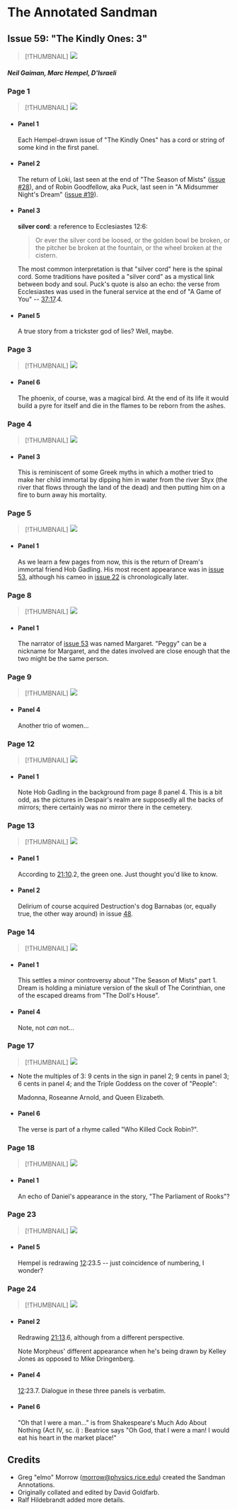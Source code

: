 # The Annotated Sandman

## Issue 59: "The Kindly Ones: 3"

> [!THUMBNAIL] ![](thumbnails/sandman.59/page00.jpg)

##### Neil Gaiman, Marc Hempel, D'Israeli

### Page 1

> [!THUMBNAIL] ![](thumbnails/sandman.59/page01.jpg)

- #### Panel 1

  Each Hempel-drawn issue of "The Kindly Ones" has a cord or string of some kind in the first panel.

- #### Panel 2

  The return of Loki, last seen at the end of "The Season of Mists" ([issue #28](sandman.28.md)), and of Robin Goodfellow, aka Puck, last seen in "A Midsummer Night's Dream" ([issue #19](sandman.19.md)).

- #### Panel 3

  **silver cord**: a reference to Ecclesiastes 12:6:

  > Or ever the silver cord be loosed, or the golden bowl be broken, or the pitcher be broken at the fountain, or the wheel broken at the cistern.

  The most common interpretation is that "silver cord" here is the spinal cord. Some traditions have posited a "silver cord" as a mystical link between body and soul. Puck's quote is also an echo: the verse from Ecclesiastes was used in the funeral service at the end of "A Game of You" -- [37:17](sandman.37.md#page-17).4.

- #### Panel 5

  A true story from a trickster god of lies? Well, maybe.

### Page 3

> [!THUMBNAIL] ![](thumbnails/sandman.59/page03.jpg)

- #### Panel 6

  The phoenix, of course, was a magical bird. At the end of its life it would build a pyre for itself and die in the flames to be reborn from the ashes.

### Page 4

> [!THUMBNAIL] ![](thumbnails/sandman.59/page04.jpg)

- #### Panel 3

  This is reminiscent of some Greek myths in which a mother tried to make her child immortal by dipping him in water from the river Styx (the river that flows through the land of the dead) and then putting him on a fire to burn away his mortality.

### Page 5

> [!THUMBNAIL] ![](thumbnails/sandman.59/page05.jpg)

- #### Panel 1

  As we learn a few pages from now, this is the return of Dream's immortal friend Hob Gadling. His most recent appearance was in [issue 53](sandman.53.md), although his cameo in [issue 22](sandman.22.md) is chronologically later.

### Page 8

> [!THUMBNAIL] ![](thumbnails/sandman.59/page08.jpg)

- #### Panel 1

  The narrator of [issue 53](sandman.53.md) was named Margaret. "Peggy" can be a nickname for Margaret, and the dates involved are close enough that the two might be the same person.

### Page 9

> [!THUMBNAIL] ![](thumbnails/sandman.59/page09.jpg)

- #### Panel 4

  Another trio of women...

### Page 12

> [!THUMBNAIL] ![](thumbnails/sandman.59/page12.jpg)

- #### Panel 1

  Note Hob Gadling in the background from page 8 panel 4. This is a bit odd, as the pictures in Despair's realm are supposedly all the backs of mirrors; there certainly was no mirror there in the cemetery.

### Page 13

> [!THUMBNAIL] ![](thumbnails/sandman.59/page13.jpg)

- #### Panel 1

  According to [21:10](sandman.21.md#page-10).2, the green one. Just thought you'd like to know.

- #### Panel 2

  Delirium of course acquired Destruction's dog Barnabas (or, equally true, the other way around) in issue [48](sandman.48.md).

### Page 14

> [!THUMBNAIL] ![](thumbnails/sandman.59/page14.jpg)

- #### Panel 1

  This settles a minor controversy about "The Season of Mists" part 1. Dream is holding a miniature version of the skull of The Corinthian, one of the escaped dreams from "The Doll's House".

- #### Panel 4

  Note, not _can_ not...

### Page 17

> [!THUMBNAIL] ![](thumbnails/sandman.59/page17.jpg)

- Note the multiples of 3: 9 cents in the sign in panel 2; 9 cents in panel 3; 6 cents in panel 4; and the Triple Goddess on the cover of "People":

  Madonna, Roseanne Arnold, and Queen Elizabeth.

- #### Panel 6

  The verse is part of a rhyme called "Who Killed Cock Robin?".

### Page 18

> [!THUMBNAIL] ![](thumbnails/sandman.59/page18.jpg)

- #### Panel 1

  An echo of Daniel's appearance in the story, "The Parliament of Rooks"?

### Page 23

> [!THUMBNAIL] ![](thumbnails/sandman.59/page23.jpg)

- #### Panel 5

  Hempel is redrawing [12](sandman.12.md):23.5 -- just coincidence of numbering, I wonder?

### Page 24

> [!THUMBNAIL] ![](thumbnails/sandman.59/page24.jpg)

- #### Panel 2

  Redrawing [21:13](sandman.21.md#page-13).6, although from a different perspective.

  Note Morpheus' different appearance when he's being drawn by Kelley Jones as opposed to Mike Dringenberg.

- #### Panel 4

  [12](sandman.12.md):23.7. Dialogue in these three panels is verbatim.

- #### Panel 6

  "Oh that I were a man..." is from Shakespeare's Much Ado About Nothing (Act IV, sc. i) : Beatrice says "Oh God, that I were a man! I would eat his heart in the market place!"

## Credits

- Greg "elmo" Morrow (morrow@physics.rice.edu) created the Sandman Annotations.
- Originally collated and edited by David Goldfarb.
- Ralf Hildebrandt added more details.
